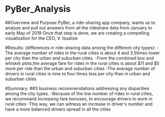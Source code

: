 # PyBer_Analysis
##Overview and Purpose
PyBer, a ride-sharing app company, wants us to analyze and pull out answers from all the rideshare data from January to early May of 2019 
Once that step is done, we are creating a compelling visualization for the CEO, V. Isualize

#Results: (differences in ride-sharing data among the different city types):
-The average number of rides in the rural cities is about 4 and 3.5times lower per city than the urban and suburban cities.
-From the combined box and whisket plots,the average fare for rides in the rural cities is about $11 and $5 more per ride than the urban and suburban cities
-The average number of drivers in rural cities is nine to four times less per city than in urban and suburban cities

#Summary: 
##3 business recommendations addressing any disparities among the city types.
-Because of the low number of rides in rural cities, we recommand increasing fare bonuses, to encourage drivers to work in rural cities
-This way, we can witness an increase in driver's number and have a more balanced drivers spread in all the cities
